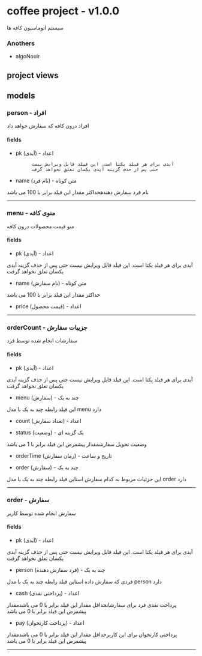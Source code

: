 # coffee project - v1.0.0

سیستم اتوماسیون کافه ها

### Anothers

- algoNouir

## project views



## models 



### person - افراد

افراد درون کافه که سفارش خواهد داد

#### fields

- pk (آیدی) - اعداد


            آیدی برای هر فیلد یکتا است. این فیلد قابل ویرایش نیست
            حتی پس از حذف گزینه آیدی یکسان تعلق نخواهد گرفت

- name (نام فرد) - متن کوتاه

نام قرد سفارش دهندهحداکثر مقدار این فیلد برابر با 100 می باشد

---

### menu - منوی کافه

منو قیمت محصولات درون کافه

#### fields

- pk (آیدی) - اعداد

آیدی برای هر فیلد یکتا است. این فیلد قابل ویرایش نیست
            حتی پس از حذف گزینه آیدی یکسان تعلق نخواهد گرفت

- name (نام سفارش) - متن کوتاه

حداکثر مقدار این فیلد برابر با 100 می باشد

- price (قیمت محصول) - اعداد



---

### orderCount - جزيیات سفارش

سفارشات انجام شده توسط فرد

#### fields

- pk (آیدی) - اعداد

آیدی برای هر فیلد یکتا است. این فیلد قابل ویرایش نیست
            حتی پس از حذف گزینه آیدی یکسان تعلق نخواهد گرفت

- menu (سفارش) - چند به یک

این فیلد رابطه چند به یک با مدل menu دارد

- count (تعداد سفارش) - اعداد



- status (وضعیت) - یک گزینه ای

وضعیت تحویل سفارشمقدار پیشفرض این فیلد برابر با 1 می باشد

- orderTime (زمان سفارش) - تاریخ و ساعت



- order (سفارش) - چند به یک

این جزئیات مربوط به کدام سفارش استاین فیلد رابطه چند به یک با مدل order دارد

---

### order - سفارش

سفارش انجام شده توسط کاربر

#### fields

- pk (آیدی) - اعداد

آیدی برای هر فیلد یکتا است. این فیلد قابل ویرایش نیست
            حتی پس از حذف گزینه آیدی یکسان تعلق نخواهد گرفت

- person (فرد سفارش دهنده) - چند به یک

فردی که سفارش داده استاین فیلد رابطه چند به یک با مدل person دارد

- cash (پرداختی نقدی) - اعداد

پرداخت نقدی فرد برای سفارشاتحداقل مقدار این فیلد برابر با 0 می باشدمقدار پیشفرض این فیلد برابر با 0 می باشد

- pay (پرداخت کارتخوان) - اعداد

پرداختی کارتخوان برای این کاربرحداقل مقدار این فیلد برابر با 0 می باشدمقدار پیشفرض این فیلد برابر با 0 می باشد

---